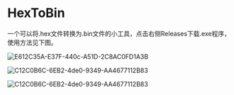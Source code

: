 # HexToBin
一个可以将.hex文件转换为.bin文件的小工具，点击右侧Releases下载.exe程序，使用方法见下图。

![E612C35A-E37F-440c-A51D-2C8AC0FD1A3B](https://user-images.githubusercontent.com/49359900/184065433-10d8108c-69da-4f48-9da3-f83bb78f33a5.png)  

![C12C0B6C-6EB2-4de0-9349-AA4677112B83](https://user-images.githubusercontent.com/49359900/184066281-b18be753-4b89-4f9a-bae8-e011daef9a8e.png)  

![C12C0B6C-6EB2-4de0-9349-AA4677112B83](https://user-images.githubusercontent.com/49359900/184066291-0b57a71e-4945-4d6d-ae33-7c84673b8cb3.png)  

